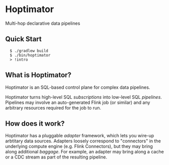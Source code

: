 # Hoptimator

Multi-hop declarative data pipelines

## Quick Start

```
  $ ./gradlew build
  $ ./bin/hoptimator
  > !intro
```

## What is Hoptimator?

Hoptimator is an SQL-based control plane for complex data pipelines.

Hoptimator turns high-level SQL _subscriptions_ into low-level SQL
_pipelines_. Pipelines may involve an auto-generated Flink job (or
similar) and any arbitrary resources required for the job to run. 

## How does it work?

Hoptimator has a pluggable _adapter_ framework, which lets you wire-up
arbtitary data sources. Adapters loosely correspond to "connectors"
in the underlying compute engine (e.g. Flink Connectors), but they may
bring along additional _baggage_. For example, an adapter may bring
along a cache or a CDC stream as part of the resulting pipeline.



